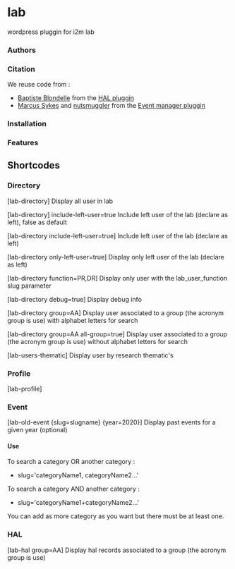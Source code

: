 # lab
wordpress pluggin for i2m lab

### Authors

### Citation
We reuse code from :
* [Baptiste Blondelle](https://profiles.wordpress.org/friz/) from the [HAL pluggin](https://fr.wordpress.org/plugins/hal/)
* [Marcus Sykes](https://profiles.wordpress.org/netweblogic/) and [nutsmuggler](https://profiles.wordpress.org/nutsmuggler/)  from the [Event manager pluggin](https://wordpress.org/plugins/events-manager/)

### Installation

### Features

## Shortcodes
### Directory


[lab-directory] Display all user in lab

[lab-directory] include-left-user=true Include left user of the lab (declare as left), false as default

[lab-directory include-left-user=true] Include left user of the lab (declare as left)

[lab-directory only-left-user=true] Display only left user of the lab (declare as left)

[lab-directory function=PR,DR] Display only user with the lab_user_function slug parameter

[lab-directory debug=true] Display debug info

[lab-directory group=AA] Display user associated to a group (the acronym group is use) with alphabet letters for search

[lab-directory group=AA all-group=true] Display user associated to a group (the acronym group is use) without alphabet letters for search

[lab-users-thematic] Display user by research thematic's

### Profile
[lab-profile]
### Event
[lab-old-event {slug=slugname} {year=2020}] Display past events for a given year (optional)
#### Use
To search a category OR another category :
* slug='categoryName1, categoryName2...'

To search a category AND another category :
* slug='categoryName1+categoryName2...'

You can add as more category as you want but there must be at least one.

### HAL
[lab-hal group=AA] Display hal records associated to a group (the acronym group is use)
